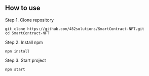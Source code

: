 ## How to use

Step 1. Clone repository
```
git clone https://github.com/482solutions/SmartContract-NFT.git
cd SmartContract-NFT
```
Step 2. Install npm
```
npm install
```
Step 3. Start project
```
npm start
```

